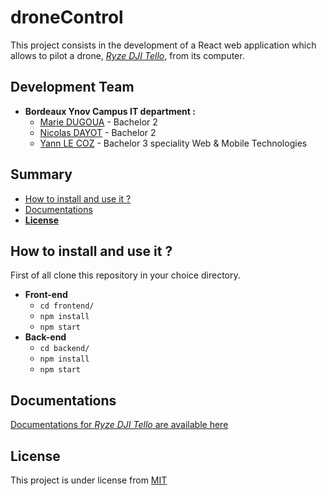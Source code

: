 # droneControl

This project consists in the development of a React web application which allows to pilot a drone, [_Ryze DJI Tello_](https://www.ryzerobotics.com/fr), from its computer.

## Development Team

- **Bordeaux Ynov Campus IT department :**
    - [Marie DUGOUA](https://github.com/Shamshamallow) - Bachelor 2
    - [Nicolas DAYOT](https://github.com/dayotNicolas) - Bachelor 2
    - [Yann LE COZ](https://github.com/ianlcz) - Bachelor 3 speciality Web & Mobile Technologies

## Summary

- [How to install and use it ?](#how-to-install-and-use-it)
- [Documentations](#documentations)
- [**License**](#license)

## How to install and use it ?

First of all clone this repository in your choice directory.

- **Front-end**
  - `cd frontend/`
  - `npm install`
  - `npm start`
- **Back-end**
  - `cd backend/`
  - `npm install`
  - `npm start`

## Documentations

[Documentations for _Ryze DJI Tello_ are available here](./docs)

## License

This project is under license from [MIT](./LICENSE)
